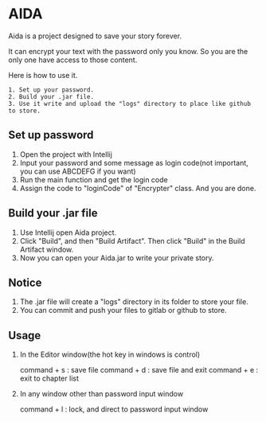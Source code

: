 # AIDA

Aida is a project designed to save your story forever.

It can encrypt your text with the password only you know. So you are the only one have access to those content.

Here is how to use it.

    1. Set up your password.
    2. Build your .jar file.
    3. Use it write and upload the "logs" directory to place like github to store.
    
## Set up password

1. Open the project with Intellij
2. Input your password and some message as login code(not important, you can use ABCDEFG if you want)
3. Run the main function and get the login code
4. Assign the code to "loginCode" of "Encrypter" class. And you are done.


## Build your .jar file

1. Use Intellij open Aida project.
2. Click "Build", and then "Build Artifact". Then click "Build" in the Build Artifact window.
3. Now you can open your Aida.jar to write your private story.
 

## Notice

1. The .jar file will create a "logs" directory in its folder to store your file.
2. You can commit and push your files to gitlab or github to store.


## Usage

1. In the Editor window(the hot key in windows is control)

    command + s : save file
    command + d : save file and exit
    command + e : exit to chapter list

2. In any window other than password input window

    command + l : lock, and direct to password input window